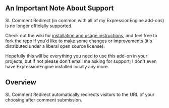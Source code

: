 ## An Important Note About Support

SL Comment Redirect (in common with all of my ExpressionEngine add-ons) is no longer officially supported.

Check out the wiki for [installation and usage instructions][wiki], and feel free to fork the repo if you'd like to make some changes or improvements (it's distributed under a liberal open source license).

Hopefully this will be everything you need to use this add-on in your projects, but if not please don't email me asking for support; I don't even have ExpressionEngine installed locally any more.

[wiki]: https://github.com/experience/sl.comment_redirect.ee_addon/wiki/ "View the documentation"

## Overview

SL Comment Redirect automatically redirects visitors to the URL of your choosing after comment submission.

